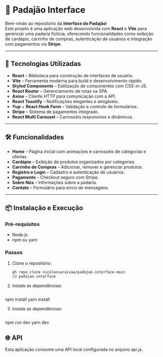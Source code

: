 # 🥖 Padajão Interface

Bem-vindo ao repositório da **interface do Padajão**!  
Este projeto é uma aplicação web desenvolvida com **React** e **Vite** para gerenciar uma padaria fictícia, oferecendo funcionalidades como exibição de cardápio, carrinho de compras, autenticação de usuários e integração com pagamentos via **Stripe**.

---

## 🚀 Tecnologias Utilizadas

- **React** – Biblioteca para construção de interfaces de usuário.
- **Vite** – Ferramenta moderna para build e desenvolvimento rápido.
- **Styled Components** – Estilização de componentes com CSS-in-JS.
- **React Router** – Gerenciamento de rotas na SPA.
- **Axios** – Cliente HTTP para comunicação com a API.
- **React Toastify** – Notificações elegantes e amigáveis.
- **Yup** + **React Hook Form** – Validação e controle de formulários.
- **Stripe** – Sistema de pagamentos integrado.
- **React Multi Carousel** – Carrosséis responsivos e dinâmicos.

---

## 🛠️ Funcionalidades

- **Home** – Página inicial com animações e carrosséis de categorias e ofertas.
- **Cardápio** – Exibição de produtos organizados por categorias.
- **Carrinho de Compras** – Adicionar, remover e gerenciar produtos.
- **Registro e Login** – Cadastro e autenticação de usuários.
- **Pagamento** – Checkout seguro com Stripe.
- **Sobre Nós** – Informações sobre a padaria.
- **Contato** – Formulário para envio de mensagens.

---

## 📦 Instalação e Execução

### Pré-requisitos

- Node.js 
- npm ou yarn

### Passos

1. Clone o repositório:
   ```bash
   gh repo clone nicolassaraivaa/padajao-interface-main
   cd padajao-interface

2. Instale as dependências:
   ```bash
npm install
yarn install 


3. Instale as dependências:
   ```bash
npm run dev
yarn dev

## 🌐 API
Esta aplicação consome uma API local configurada no arquivo api.js.

